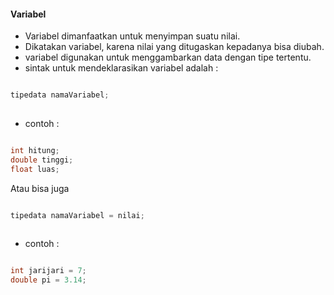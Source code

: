 #### Variabel

- Variabel dimanfaatkan untuk menyimpan suatu nilai.
- Dikatakan variabel, karena nilai yang ditugaskan kepadanya bisa diubah.
- variabel digunakan untuk menggambarkan data dengan tipe tertentu.
- sintak untuk mendeklarasikan variabel adalah :
 
```java

tipedata namaVariabel;
 
```

- contoh :

```java

int hitung;
double tinggi;
float luas;

```
Atau bisa juga

```java

tipedata namaVariabel = nilai;
 
```

- contoh :

```java

int jarijari = 7;
double pi = 3.14;

```
